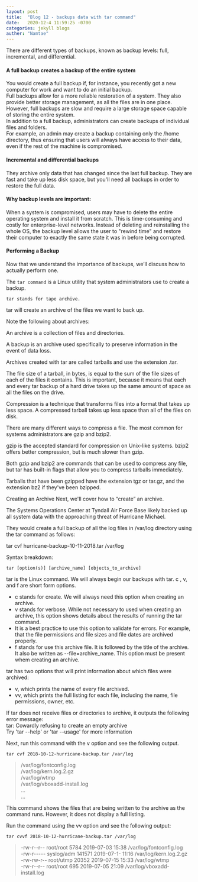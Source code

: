 ```yaml
---
layout: post
title:  "Blog 12 - backups data with tar command"
date:   2020-12-4 11:59:25 -0700
categories: jekyll blogs
auther: "Namtae"
---
```

There are different types of backups, known as backup levels: full, incremental, and differential.

<h4>A full backup creates a backup of the entire system</h4>
You would create a full backup if, for instance, you recently got a new computer for work and want to do an initial backup.
<br>
Full backups allow for a more reliable restoration of a system. They also provide better storage management, as all the files are in one place.
<br>
However, full backups are slow and require a large storage space capable of storing the entire system.
<br>
In addition to a full backup, administrators can create backups of individual files and folders.
<br>
For example, an admin may create a backup containing only the /home directory, thus ensuring that users will always have access to their data, even if the rest of the machine is compromised.

<h4>Incremental and differential backups</h4> 
They archive only data that has changed since the last full backup. They are fast and take up less disk space, but you'll need all backups in order to restore the full data.
<br>
<h4>Why backup levels are important:</h4>

When a system is compromised, users may have to delete the entire operating system and install it from scratch. This is time-consuming and costly for enterprise-level networks. Instead of deleting and reinstalling the whole OS, the backup level allows the user to "rewind time" and restore their computer to exactly the same state it was in before being corrupted.

<h4>Performing a Backup</h4>
Now that we understand the importance of backups, we’ll discuss how to actually perform one.

The <code>tar command</code> is a Linux utility that system administrators use to create a backup.

<code>tar stands for tape archive.</code>

tar will create an archive of the files we want to back up.

Note the following about archives:

An archive is a collection of files and directories.

A backup is an archive used specifically to preserve information in the event of data loss.

Archives created with tar are called tarballs and use the extension .tar.

The file size of a tarball, in bytes, is equal to the sum of the file sizes of each of the files it contains. This is important, because it means that each and every tar backup of a hard drive takes up the same amount of space as all the files on the drive.

Compression is a technique that transforms files into a format that takes up less space. A compressed tarball takes up less space than all of the files on disk.

There are many different ways to compress a file. The most common for systems administrators are gzip and bzip2.

gzip is the accepted standard for compression on Unix-like systems. bzip2 offers better compression, but is much slower than gzip.

Both gzip and bzip2 are commands that can be used to compress any file, but tar has built-in flags that allow you to compress tarballs immediately.

Tarballs that have been gzipped have the extension tgz or tar.gz, and the extension bz2 if they've been bzipped.

Creating an Archive
Next, we'll cover how to “create” an archive.

The Systems Operations Center at Tyndall Air Force Base likely backed up all system data with the approaching threat of Hurricane Michael.

They would create a full backup of all the log files in /var/log directory using the tar command as follows:

tar cvf hurricane-backup-10-11-2018.tar /var/log

Syntax breakdown:

<code>tar [option(s)] [archive_name] [objects_to_archive]</code>

tar is the Linux command. We will always begin our backups with tar.
c , v, and f are short form options.
<ul>
    <li>c stands for create. We will always need this option when creating an archive.</li>
    <li>v stands for verbose. While not necessary to used when creating an archive, this option shows details about the results of running the tar command.</li>
    <li>It is a best practice to use this option to validate for errors. For example, that the file permissions and file sizes and file dates are archived properly.</li>
    <li>f stands for use this archive file. It is followed by the title of the archive. It also be written as --file=archive_name. This option must be present whem creating an archive.</li>
</ul>

tar has two options that will print information about which files were archived:
<ul>
    <li>v, which prints the name of every file archived.</li>
    <li>vv, which prints the full listing for each file, including the name, file permissions, owner, etc.</li>
</ul>
If tar does not receive files or directories to archive, it outputs the following error message:
<br>tar: Cowardly refusing to create an empty archive
<br>Try 'tar --help' or 'tar --usage' for more information

Next, run this command with the v option and see the following output.

<code>tar cvf 2018-10-12-hurricane-backup.tar /var/log</code>

<blockquote>/var/log/fontconfig.log
<br>/var/log/kern.log.2.gz
<br>/var/log/wtmp
<br>/var/log/vboxadd-install.log
<br>...
<br>...
</blockquote>
This command shows the files that are being written to the archive as the command runs. However, it does not display a full listing.

Run the command using the vv option and see the following output:

<code>tar cvvf 2018-10-12-hurricane-backup.tar /var/log</code>

<blockquote>
-rw-r--r--  root/root      5784  2019-07-03  15:38   /var/log/fontconfig.log
<br>-rw-r-----  syslog/adm   141571  2019-07-1-  11:16   /var/log/kern.log.2.gz
<br>-rw-rw-r--  root/utmp     20352  2019-07-15  15:33   /var/log/wtmp
<br>-rw-r--r--  root/root       695  2019-07-05  21:09   /var/log/vboxadd-install.log
</blockquote>
